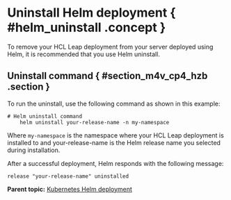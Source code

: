 # Uninstall Helm deployment { #helm_uninstall .concept }

To remove your HCL Leap deployment from your server deployed using Helm, it is recommended that you use Helm uninstall.

## Uninstall command { #section_m4v_cp4_hzb .section }

To run the uninstall, use the following command as shown in this example:

```
# Helm uninstall command 
    helm uninstall your-release-name -n my-namespace 
```

Where `my-namespace` is the namespace where your HCL Leap deployment is installed to and your-release-name is the Helm release name you selected during installation.


After a successful deployment, Helm responds with the following message:

```
release "your-release-name" uninstalled
```

**Parent topic:** [Kubernetes Helm deployment](kubernetes_helm_deployment.md)


